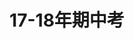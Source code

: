 ---
template: 17-18-middle.html 
title: 17-18年期中考
social:
  cards_layout_options:
    title: Documentation that simply works
---